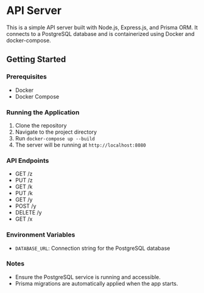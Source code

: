 # API Server

This is a simple API server built with Node.js, Express.js, and Prisma ORM. It connects to a PostgreSQL database and is containerized using Docker and docker-compose.

## Getting Started

### Prerequisites

- Docker
- Docker Compose

### Running the Application

1. Clone the repository
2. Navigate to the project directory
3. Run `docker-compose up --build`
4. The server will be running at `http://localhost:8080`

### API Endpoints

- GET /z
- PUT /z
- GET /k
- PUT /k
- GET /y
- POST /y
- DELETE /y
- GET /x

### Environment Variables

- `DATABASE_URL`: Connection string for the PostgreSQL database

### Notes

- Ensure the PostgreSQL service is running and accessible.
- Prisma migrations are automatically applied when the app starts.
